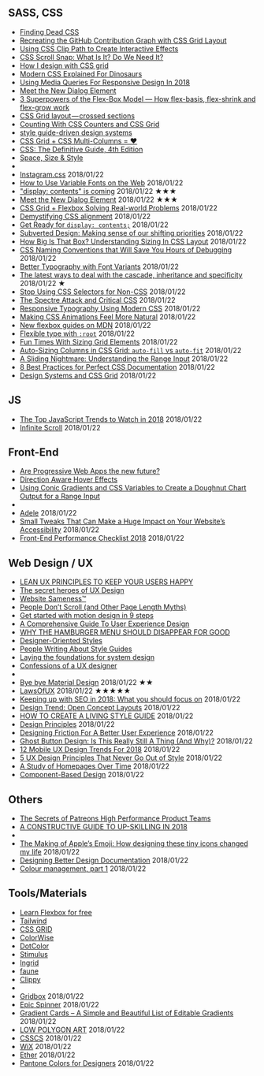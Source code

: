 ## SASS, CSS
 - [Finding Dead CSS](https://csswizardry.com/2018/01/finding-dead-css/)
 - [Recreating the GitHub Contribution Graph with CSS Grid Layout](https://bitsofco.de/github-contribution-graph-css-grid/)
 - [Using CSS Clip Path to Create Interactive Effects](https://css-tricks.com/using-css-clip-path-create-interactive-effects/)
 - [CSS Scroll Snap: What Is It? Do We Need It?](https://webdesign.tutsplus.com/tutorials/how-to-scroll-snap-using-css--cms-30333)
 - [How I design with CSS grid](https://www.chenhuijing.com/blog/how-i-design-with-css-grid/)
 - [Modern CSS Explained For Dinosaurs](https://medium.com/actualize-network/modern-css-explained-for-dinosaurs-5226febe3525)
 - [Using Media Queries For Responsive Design In 2018](https://www.smashingmagazine.com/2018/02/media-queries-responsive-design-2018/)
 - [Meet the New Dialog Element](https://keithjgrant.com/posts/2018/meet-the-new-dialog-element/)
 - [3 Superpowers of the Flex-Box Model — How flex-basis, flex-shrink and flex-grow work](http://www.codecamps.com/3-superpowers-of-the-flex-box-model/)
 - [CSS Grid layout — crossed sections](https://medium.com/deemaze-software/css-grid-layout-crossed-sections-fca9e956e725)
 - [Counting With CSS Counters and CSS Grid](https://css-tricks.com/counting-css-counters-css-grid/)
 - [style guide-driven design systems](http://bradfrost.com/blog/post/style-guide-driven-design-systems/)
 - [CSS Grid + CSS Multi-Columns = ♥](https://medium.com/@patrickbrosset/css-grid-css-multi-columns-7664f59bb60c)
 - [CSS: The Definitive Guide, 4th Edition](http://alistapart.com/article/css-the-definitive-guide-4th-edition)
 - [Space, Size & Style](https://medium.com/@nynsuthar/space-size-style-aba80f820716)
 - ​
 - [Instagram.css](https://picturepan2.github.io/instagram.css/) 2018/01/22
 - [How to Use Variable Fonts on the Web](https://webdesign.tutsplus.com/articles/how-to-use-variable-fonts-on-the-web--cms-30212) 2018/01/22
 - ["display: contents" is coming](https://blogs.igalia.com/mrego/2018/01/11/display-contents-is-coming/) 2018/01/22 ★★★
 - [Meet the New Dialog Element](https://keithjgrant.com/posts/2018/meet-the-new-dialog-element/) 2018/01/22 ★★★
 - [CSS Grid + Flexbox Solving Real-world Problems](https://medium.com/@petermouland/css-grid-flexbox-solving-real-world-problems-1cce3ecb2b51) 2018/01/22
 - [Demystifying CSS alignment](https://medium.com/@patrickbrosset/demystifying-css-alignment-2d3ea7a02a36) 2018/01/22
 - [Get Ready for `display: contents;`](https://css-tricks.com/get-ready-for-display-contents/) 2018/01/22
 - [Subverted Design: Making sense of our shifting priorities](http://joelcalifa.com/blog/subverted-design/) 2018/01/22
 - [How Big Is That Box? Understanding Sizing In CSS Layout](https://www.smashingmagazine.com/2018/01/understanding-sizing-css-layout/) 2018/01/22
 - [CSS Naming Conventions that Will Save You Hours of Debugging](https://medium.freecodecamp.org/css-naming-conventions-that-will-save-you-hours-of-debugging-35cea737d849) 2018/01/22
 - [Better Typography with Font Variants](https://jonathan-harrell.com/better-typography-font-variants/) 2018/01/22
 - [The latest ways to deal with the cascade, inheritance and specificity](https://css-tricks.com/latest-ways-deal-cascade-inheritance-specificity/) 2018/01/22 ★
 - [Stop Using CSS Selectors for Non-CSS](https://css-tricks.com/stop-using-css-selectors-non-css/) 2018/01/22
 - [The Spectre Attack and Critical CSS](https://www.filamentgroup.com/lab/spectre-js-cookie.html) 2018/01/22
 - [Responsive Typography Using Modern CSS](https://stevenloria.com/responsive-typography/) 2018/01/22
 - [Making CSS Animations Feel More Natural](https://css-tricks.com/making-css-animations-feel-natural/) 2018/01/22
 - [New flexbox guides on MDN](https://hacks.mozilla.org/2018/01/new-flexbox-guides-on-mdn/) 2018/01/22
 - [Flexible type with `:root`](http://allthingssmitty.com/2016/12/05/flexible-type-using-root/) 2018/01/22
 - [Fun Times With Sizing Grid Elements](https://css-tricks.com/fun-times-sizing-grid-elements/) 2018/01/22
 - [Auto-Sizing Columns in CSS Grid: `auto-fill` vs `auto-fit`](https://css-tricks.com/auto-sizing-columns-css-grid-auto-fill-vs-auto-fit/) 2018/01/22
 - [A Sliding Nightmare: Understanding the Range Input](https://css-tricks.com/sliding-nightmare-understanding-range-input/) 2018/01/22
 - [8 Best Practices for Perfect CSS Documentation](https://webdesign.tutsplus.com/articles/css-documentation-best-practices--cms-30139) 2018/01/22
 - [Design Systems and CSS Grid](https://24ways.org/2017/design-systems-and-css-grid/) 2018/01/22

## JS
 - [The Top JavaScript Trends to Watch in 2018](https://hackernoon.com/the-top-javascript-trends-to-watch-in-2018-a8437dd94425)  2018/01/22
 - [Infinite Scroll](https://infinite-scroll.com/) 2018/01/22

## Front-End
 - [Are Progressive Web Apps the new future?](https://adevait.com/blog/software-engineering/progressive-web-apps-new-future/)
 - [Direction Aware Hover Effects](https://css-tricks.com/direction-aware-hover-effects/)
 - [Using Conic Gradients and CSS Variables to Create a Doughnut Chart Output for a Range Input](https://css-tricks.com/using-conic-gradients-css-variables-create-doughnut-chart-output-range-input/)
 - ​
 - [Adele](https://adele.uxpin.com/) 2018/01/22
 - [Small Tweaks That Can Make a Huge Impact on Your Website’s Accessibility](https://css-tricks.com/small-tweaks-can-make-huge-impact-websites-accessibility/) 2018/01/22
 - [Front-End Performance Checklist 2018](https://www.smashingmagazine.com/2018/01/front-end-performance-checklist-2018-pdf-pages/) 2018/01/22

## Web Design / UX
 - [LEAN UX PRINCIPLES TO KEEP YOUR USERS HAPPY](https://blog.walkme.com/users-happy-lean-ux-principles/)
 - [The secret heroes of UX Design](https://read.compassofdesign.com/the-secret-heroes-of-ux-design-56014d087dee)
 - [Website Sameness™](https://css-tricks.com/website-sameness/) 
 - [People Don’t Scroll (and Other Page Length Myths)](https://uxplanet.org/people-dont-scroll-and-other-page-length-myths-c7ca720a0595)
 - [Get started with motion design in 9 steps](https://uxdesign.cc/motion-in-ux-design-9-points-to-get-started-e891974dc7ee)
 - [A Comprehensive Guide To User Experience Design](https://www.smashingmagazine.com/2018/02/comprehensive-guide-user-experience-design/)
 - [WHY THE HAMBURGER MENU SHOULD DISAPPEAR FOR GOOD](https://www.webdesignerdepot.com/2018/02/why-the-hamburger-menu-should-disappear-for-good/)
 - [Designer-Oriented Styles](https://the-pastry-box-project.net/james-kyle/2018-january-22)
 - [People Writing About Style Guides](https://css-tricks.com/people-writing-style-guides/)
 - [Laying the foundations for system design](https://medium.com/@andrewcouldwell/laying-the-foundations-7e503ef2120f)
 - [Confessions of a UX designer](https://uxplanet.org/confessions-of-a-ux-designer-5b101438eb05)
 - ​
 - [Bye bye Material Design](https://medium.com/techtrument/bye-bye-material-design-acaebcc7c6b4)  2018/01/22 ★★
 - [LawsOfUX](https://lawsofux.com/) 2018/01/22 ★★★★★
 - [Keeping up with SEO in 2018: What you should focus on](https://thenextweb.com/contributors/2018/01/13/keeping-seo-2018-focus/) 2018/01/22
 - [Design Trend: Open Concept Layouts](https://designshack.net/articles/graphics/design-trend-open-concept-layouts/) 2018/01/22
 - [HOW TO CREATE A LIVING STYLE GUIDE](https://www.webdesignerdepot.com/2018/01/how-to-create-a-living-style-guide/) 2018/01/22
 - [Design Principles](https://principles.design/) 2018/01/22
 - [Designing Friction For A Better User Experience](https://www.smashingmagazine.com/2018/01/friction-ux-design-tool/) 2018/01/22
 - [Ghost Button Design: Is This Really Still A Thing (And Why)?](https://www.smashingmagazine.com/2018/01/ghost-button-design/) 2018/01/22
 - [12 Mobile UX Design Trends For 2018](https://uxplanet.org/12-mobile-ux-design-trends-for-2018-5b4ce7e8445f) 2018/01/22
 - [5 UX Design Principles That Never Go Out of Style](https://medium.com/walkme/5-ux-design-principles-that-never-go-out-of-style-672cc6ba9047) 2018/01/22
 - [A Study of Homepages Over Time](https://blog.sourcerer.io/a-study-of-homepages-over-time-62947486008c) 2018/01/22
 - [Component-Based Design](https://hackernoon.com/component-based-design-168811e0c4ab) 2018/01/22

## Others
 - [The Secrets of Patreons High Performance Product Teams](https://blog.usejournal.com/the-secrets-of-patreons-high-performance-product-teams-5cf796a21b51)
 - [A CONSTRUCTIVE GUIDE TO UP-SKILLING IN 2018](https://www.webdesignerdepot.com/2018/01/a-constructive-guide-to-up-skilling-in-2018/)
 - ​
 - [The Making of Apple’s Emoji: How designing these tiny icons changed my life](https://medium.com/@agzmn/the-making-of-apples-emoji-how-designing-these-tiny-icons-changed-my-life-16317250a9ee) 2018/01/22
 - [Designing Better Design Documentation](https://medium.muz.li/design-docs-6bb34589f7a9) 2018/01/22
 - [Colour management, part 1](https://bjango.com/articles/colourmanagementgamma/) 2018/01/22

## Tools/Materials
 - [Learn Flexbox for free](https://scrimba.com/g/gflexbox)
 - [Tailwind](https://tailwindcss.com/)
 - [CSS GRID](https://cssgrid.io/)
 - [ColorWise](https://colorwise.io/)
 - [DotColor](https://dotcolors.co/)
 - [Stimulus](https://stimulusjs.org/)
 - [Ingrid](https://ingrid.guide/)
 - [faune](http://www.cnap.graphismeenfrance.fr/faune/en.html)
 - [Clippy](https://bennettfeely.com/clippy/)
 - ​
 - [Gridbox](https://www.gridbox.io) 2018/01/22
 - [Epic Spinner](http://epic-spinners.epicmax.co/#/) 2018/01/22
 - [Gradient Cards – A Simple and Beautiful List of Editable Gradients](https://gradients.cssgears.com) 2018/01/22
 - [LOW POLYGON ART](http://www.lowpolygonart.com/) 2018/01/22
 - [CSSCS](https://adam-marsden.co.uk/css-cheat-sheet/) 2018/01/22
 - [WiX](https://www.wix.com/) 2018/01/22
 - [Ether](https://ether.thescenery.co/) 2018/01/22
 - [Pantone Colors for Designers](https://medium.com/@punitweb/pantone-colors-for-designers-515871175cb) 2018/01/22
